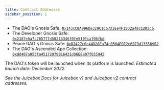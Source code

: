 ```yaml
---
title: Contract Addresses
sidebar_position: 1
---
```


-   The DAO's Gnosis Safe: [`0x143cC0A996De329C1C5723Ee4F15D2a40c1203c6`](https://etherscan.io/address/0x143cC0A996De329C1C5723Ee4F15D2a40c1203c6)
-   The Developer Gnosis Safe: [`0x2187e6a7c765777d50213346f0fe519fca706fbd`](https://etherscan.io/address/0x2187e6a7c765777d50213346f0fe519fca706fbd)
-   Peace DAO's Gnosis Safe: [`0xD2427c0e44D28Ea74c0504E072c6073d135569B2`](https://etherscan.io/address/0xD2427c0e44D28Ea74c0504E072c6073d135569B2)
-   The DAO's Ascended Ape Collection: [`0xdd407a053fa45172079916431d06E8e07f655042`](https://etherscan.io/token/0xdd407a053fa45172079916431d06e8e07f655042)

The DAO's token will be launched when its platform is launched. _Estimated launch date: December 2022._

_See the [Juicebox Docs](https://info.juicebox.money) for [Juicebox v1](https://info.juicebox.money/dev/protocol-v1/resources/contract-addresses) and [Juicebox v2](https://info.juicebox.money/dev/resources/addresses) contract addresses._
